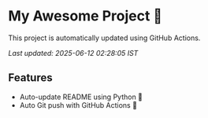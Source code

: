 # My Awesome Project 🚀

This project is automatically updated using GitHub Actions.

_Last updated: 2025-06-12 02:28:05 IST_

## Features
- Auto-update README using Python 🐍
- Auto Git push with GitHub Actions 🤖
